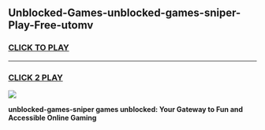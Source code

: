
## Unblocked-Games-unblocked-games-sniper-Play-Free-utomv
<h3>
<a href="https://premium76.site?title=unblocked-games-sniper&ref=21A">CLICK TO PLAY</a></h3>
<hr>

<h3>
<a href="https://premium76.site?title=unblocked-games-sniper&ref=21A">CLICK 2 PLAY</a>
  
</h3>

<a href="https://premium76.site?title=unblocked-games-sniper&ref=21A"><img src="https://clearcache.store/games.png"></a>


**unblocked-games-sniper games unblocked: Your Gateway to Fun and Accessible Online Gaming**
